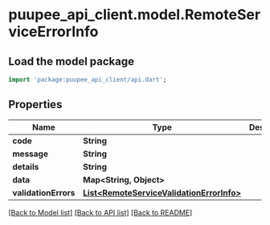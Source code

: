 # puupee_api_client.model.RemoteServiceErrorInfo

## Load the model package
```dart
import 'package:puupee_api_client/api.dart';
```

## Properties
Name | Type | Description | Notes
------------ | ------------- | ------------- | -------------
**code** | **String** |  | [optional] 
**message** | **String** |  | [optional] 
**details** | **String** |  | [optional] 
**data** | **Map&lt;String, Object&gt;** |  | [optional] 
**validationErrors** | [**List&lt;RemoteServiceValidationErrorInfo&gt;**](RemoteServiceValidationErrorInfo.md) |  | [optional] 

[[Back to Model list]](../README.md#documentation-for-models) [[Back to API list]](../README.md#documentation-for-api-endpoints) [[Back to README]](../README.md)


